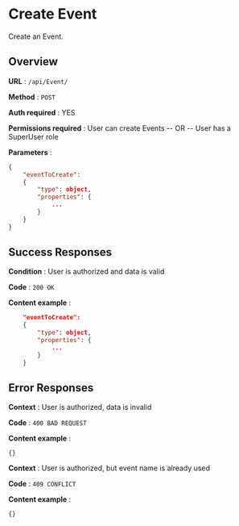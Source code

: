 # Create Event

Create an Event.

## Overview

**URL** : `/api/Event/`

**Method** : `POST`

**Auth required** : YES

**Permissions required** : User can create Events -- OR -- User has a SuperUser role

**Parameters** :

```json
{
    "eventToCreate":
    {
        "type": object,
        "properties": {
            ...
        }
    }
}
```

## Success Responses

**Condition** : User is authorized and data is valid

**Code** : `200 OK`

**Content example** :

```json
    "eventToCreate":
    {
        "type": object,
        "properties": {
            ...
        }
    }
```

## Error Responses

**Context** : User is authorized, data is invalid

**Code** : `400 BAD REQUEST`

**Content example** :

```
{}
```

**Context** : User is authorized, but event name is already used

**Code** : `409 CONFLICT`

**Content example** :

```
{}
```